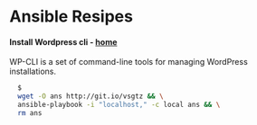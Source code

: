 # Ansible Resipes


#### Install Wordpress cli - [home](https://github.com/wp-cli/wp-cli)

WP-CLI is a set of command-line tools for managing WordPress installations.

```bash
  $
  wget -O ans http://git.io/vsgtz && \
  ansible-playbook -i "localhost," -c local ans && \
  rm ans
```
